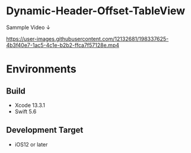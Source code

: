 # Dynamic-Header-Offset-TableView
Sammple Video ↓

https://user-images.githubusercontent.com/12132681/198337625-4b3f40e7-1ac5-4c1e-b2b2-ffca7f57128e.mp4

# Environments

## Build 
- Xcode 13.3.1
- Swift 5.6

## Development Target
- iOS12 or later


